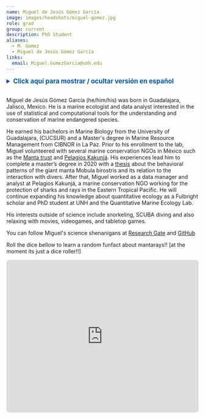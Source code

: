 ```yaml
---
name: Miguel de Jesús Gómez García 
image: images/headshots/miguel-gomez.jpg
role: grad
group: current
description: PhD Student
aliases:
  - M. Gomez
  - Miguel de Jesús Gómez García 
links:
  email: Miguel.GomezGarcia@unh.edu
---
```

<details>
  <summary style="font-weight: bold; color: #0055aa; font-size: 1.2em; cursor: pointer;">
    Click aquí para mostrar / ocultar versión en español
  </summary>

  <p style="margin-top: 10px;">

  
Miguel de Jesús Gómez García nació en Guadalajara, Jalisco, México. Es un biólogo marino y analista de datos interesado en el uso de herramientas computacionales para la conservación y manejo de especies marinas en peligro. 
Se graduó de la Licenciatura en Biología Marina en el CUCSUR de la Universidad de Guadalajara, e hizo su Maestría en Manejo y Conservación de Recursos Marinos en el CIBNOR, La Paz. Antes de unirse al laboratorio, Miguel realizó varios voluntariados con organizaciones no gubernamentales en México, entre las que destacan [Manta trust](https://research.mantatrust.org/jesus-gomez-garcia-et-al-2021) y [Pelagios Kakunjá](https://www.pelagioskakunja.org/miguel-gomez). Sus experiencias lo llevaron a finalizar su maestría en 2020 con una [tesis](https://www.frontiersin.org/journals/marine-science/articles/10.3389/fmars.2021.639772/full) acerca de los patrones de comportamiento de la manta gigante, <i>Mobula birostris</i>, y sus interacciones con buzos. Posteriormente, Miguel ejerció como administrador y analista de datos en Pelagios Kakunjá, una ONG de conservación marina en el Pacífico Oriental tropical. Actualmente, Miguel es un becario Fulbright y busca expandir sus habilidades en ecología cuantitativa mediante sus estudios de Doctorado en UNH y el Laboratorio de Ecología Cuantitativa Marina (QMEL).
Sus intereses fuera de la ciencia incluyen el buceo con esnórquel y SCUBA, las películas, la animación, los videojuegos y los juegos de mesa. 

Sigue las ocurrencias científicas de Miguel en [Research Gate](https://www.researchgate.net/profile/Miguel-Gomez-Garcia-2/research) y [GitHub](https://www.researchgate.net/profile/Miguel-Gomez-Garcia-2/research)


  
  
  </p>

</details>

<br>

Miguel de Jesús Gómez García (he/him/his) was born in Guadalajara, Jalisco, Mexico. He is a marine ecologist and data analyst interested in the use of statistical and computational tools for the understanding and conservation of marine endangered species. 

He earned his bachelors in Marine Biology from the University of Guadalajara, (CUCSUR) and a Master's degree in Marine Resource Management from CIBNOR in La Paz. Prior to his enrollment to the lab, Miguel volunteered with several marine conservation NGOs in México such as the [Manta trust](https://research.mantatrust.org/jesus-gomez-garcia-et-al-2021) and [Pelagios Kakunjá](https://www.pelagioskakunja.org/miguel-gomez). His experiences lead him to complete a master’s degree in 2020 with a  [thesis](https://www.frontiersin.org/journals/marine-science/articles/10.3389/fmars.2021.639772/full) about the behavioral patterns of the giant manta Mobula birostris and its relation to the interaction with divers. After that, Miguel worked as a data manager and analyst at Pelagios Kakunjá, a marine conservation NGO working for the protection of sharks and rays in the Eastern Tropical Pacific. He will continue expanding his knowledge about quantitative ecology as a Fulbright scholar and PhD student at UNH and the Quantitative Marine Ecology Lab. 

His interests outside of science include snorkeling, SCUBA diving and also relaxing with movies, videogames, and tabletop games. 

You can follow Miguel's science shenanigans at [Research Gate](https://www.researchgate.net/profile/Miguel-Gomez-Garcia-2/research) and [GitHub](https://www.researchgate.net/profile/Miguel-Gomez-Garcia-2/research)

Roll the dice bellow to learn a random funfact about mantarays!! [at the moment its just a dice roller!!]

<iframe src="https://miguelbirostris.github.io/Dice-roller/" width="100%" height="400" style="border:none; border-radius: 8px;"></iframe>


